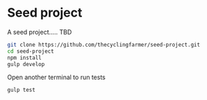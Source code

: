 # Seed project

A seed project..... TBD

```bash
git clone https://github.com/thecyclingfarmer/seed-project.git
cd seed-project
npm install
gulp develop
```

Open another terminal to run tests

```bash
gulp test
```